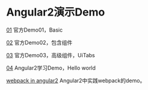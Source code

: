 # Angular2演示Demo


[01](https://github.com/hstarorg/HstarDemoProject/tree/master/angular2_demo/01)  官方Demo01，Basic

[02](https://github.com/hstarorg/HstarDemoProject/tree/master/angular2_demo/02)  官方Demo02，包含组件

[03](https://github.com/hstarorg/HstarDemoProject/tree/master/angular2_demo/03)  官方Demo03，高级组件，UiTabs

[04](https://github.com/hstarorg/HstarDemoProject/tree/master/angular2_demo/04)  Angular2学习Demo，Hello world

[webpack in angular2](https://github.com/hstarorg/HstarDemoProject/tree/master/angular2_demo/webpack-in-angular2)  Angular2中实践webpack的demo。
